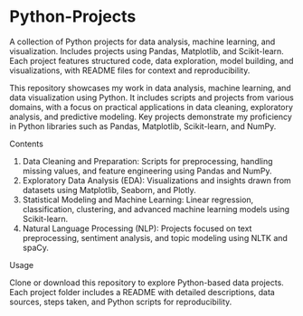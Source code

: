 # Python-Projects
A collection of Python projects for data analysis, machine learning, and visualization. Includes projects using Pandas, Matplotlib, and Scikit-learn. Each project features structured code, data exploration, model building, and visualizations, with README files for context and reproducibility.

This repository showcases my work in data analysis, machine learning, and data visualization using Python. It includes scripts and projects from various domains, with a focus on practical applications in data cleaning, exploratory analysis, and predictive modeling. Key projects demonstrate my proficiency in Python libraries such as Pandas, Matplotlib, Scikit-learn, and NumPy.

Contents

1) Data Cleaning and Preparation: Scripts for preprocessing, handling missing values, and feature engineering using Pandas and NumPy.
2) Exploratory Data Analysis (EDA): Visualizations and insights drawn from datasets using Matplotlib, Seaborn, and Plotly.
3) Statistical Modeling and Machine Learning: Linear regression, classification, clustering, and advanced machine learning models using Scikit-learn.
4) Natural Language Processing (NLP): Projects focused on text preprocessing, sentiment analysis, and topic modeling using NLTK and spaCy.

Usage

Clone or download this repository to explore Python-based data projects. Each project folder includes a README with detailed descriptions, data sources, steps taken, and Python scripts for reproducibility.
